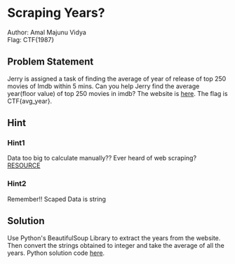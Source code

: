 # Scraping Years?

Author: Amal Majunu Vidya\
Flag: CTF{1987}

## Problem Statement
Jerry is assigned a task of finding the average of year of release of top 250 movies of Imdb within 5 mins. Can you help Jerry find the average year(floor value) of top 250 movies in imdb? The website is [here](https://www.imdb.com/chart/top/).
 The flag is CTF{avg_year}.

## Hint
### Hint1
Data too big to calculate manually?? Ever heard of web scraping? [RESOURCE](https://www.geeksforgeeks.org/implementing-web-scraping-python-beautiful-soup/)
### Hint2
Remember!! Scaped Data is string

## Solution
Use Python's BeautifulSoup Library to extract the years from the website. Then convert the strings obtained to integer and take the average of all the years.
Python solution code [here](https://github.com/amal-majunu/IET-CTF-Scripting/blob/main/index.py).